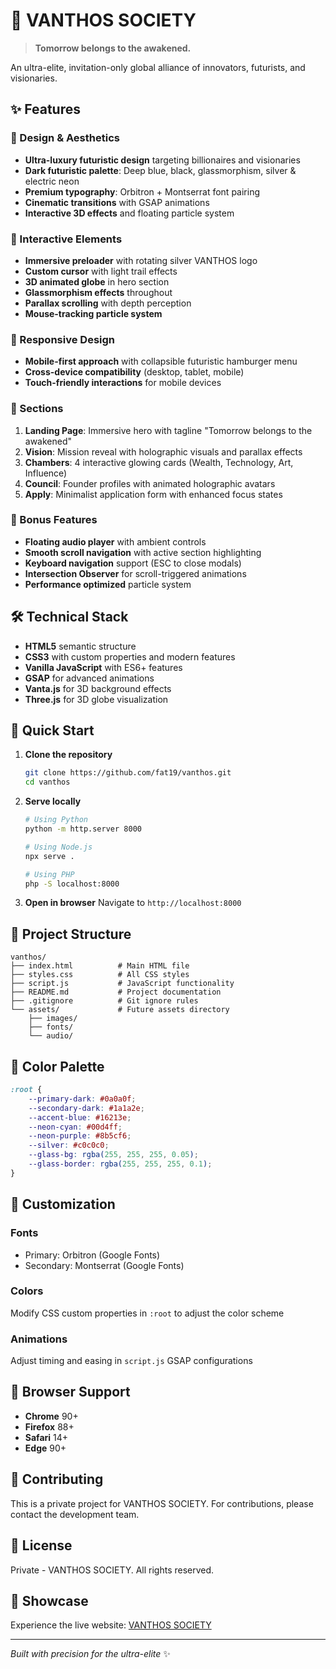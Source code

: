 # 🌌 VANTHOS SOCIETY

> **Tomorrow belongs to the awakened.**

An ultra-elite, invitation-only global alliance of innovators, futurists, and visionaries.

## ✨ Features

### 🎨 Design & Aesthetics
- **Ultra-luxury futuristic design** targeting billionaires and visionaries
- **Dark futuristic palette**: Deep blue, black, glassmorphism, silver & electric neon
- **Premium typography**: Orbitron + Montserrat font pairing
- **Cinematic transitions** with GSAP animations
- **Interactive 3D effects** and floating particle system

### 🚀 Interactive Elements
- **Immersive preloader** with rotating silver VANTHOS logo
- **Custom cursor** with light trail effects
- **3D animated globe** in hero section
- **Glassmorphism effects** throughout
- **Parallax scrolling** with depth perception
- **Mouse-tracking particle system**

### 📱 Responsive Design
- **Mobile-first approach** with collapsible futuristic hamburger menu
- **Cross-device compatibility** (desktop, tablet, mobile)
- **Touch-friendly interactions** for mobile devices

### 🎯 Sections
1. **Landing Page**: Immersive hero with tagline "Tomorrow belongs to the awakened"
2. **Vision**: Mission reveal with holographic visuals and parallax effects
3. **Chambers**: 4 interactive glowing cards (Wealth, Technology, Art, Influence)
4. **Council**: Founder profiles with animated holographic avatars
5. **Apply**: Minimalist application form with enhanced focus states

### 🎵 Bonus Features
- **Floating audio player** with ambient controls
- **Smooth scroll navigation** with active section highlighting
- **Keyboard navigation** support (ESC to close modals)
- **Intersection Observer** for scroll-triggered animations
- **Performance optimized** particle system

## 🛠️ Technical Stack

- **HTML5** semantic structure
- **CSS3** with custom properties and modern features
- **Vanilla JavaScript** with ES6+ features
- **GSAP** for advanced animations
- **Vanta.js** for 3D background effects
- **Three.js** for 3D globe visualization

## 🚀 Quick Start

1. **Clone the repository**
   ```bash
   git clone https://github.com/fat19/vanthos.git
   cd vanthos
   ```

2. **Serve locally**
   ```bash
   # Using Python
   python -m http.server 8000
   
   # Using Node.js
   npx serve .
   
   # Using PHP
   php -S localhost:8000
   ```

3. **Open in browser**
   Navigate to `http://localhost:8000`

## 📁 Project Structure

```
vanthos/
├── index.html          # Main HTML file
├── styles.css          # All CSS styles
├── script.js           # JavaScript functionality
├── README.md           # Project documentation
├── .gitignore          # Git ignore rules
└── assets/             # Future assets directory
    ├── images/
    ├── fonts/
    └── audio/
```

## 🎨 Color Palette

```css
:root {
    --primary-dark: #0a0a0f;
    --secondary-dark: #1a1a2e;
    --accent-blue: #16213e;
    --neon-cyan: #00d4ff;
    --neon-purple: #8b5cf6;
    --silver: #c0c0c0;
    --glass-bg: rgba(255, 255, 255, 0.05);
    --glass-border: rgba(255, 255, 255, 0.1);
}
```

## 🔧 Customization

### Fonts
- Primary: Orbitron (Google Fonts)
- Secondary: Montserrat (Google Fonts)

### Colors
Modify CSS custom properties in `:root` to adjust the color scheme

### Animations
Adjust timing and easing in `script.js` GSAP configurations

## 📱 Browser Support

- **Chrome** 90+
- **Firefox** 88+
- **Safari** 14+
- **Edge** 90+

## 🤝 Contributing

This is a private project for VANTHOS SOCIETY. For contributions, please contact the development team.

## 📄 License

Private - VANTHOS SOCIETY. All rights reserved.

## 🌟 Showcase

Experience the live website: [VANTHOS SOCIETY](https://fat19.github.io/vanthos/)

---

*Built with precision for the ultra-elite* ✨
